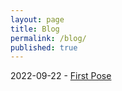 ```yaml
---
layout: page
title: Blog
permalink: /blog/
published: true
---
```

2022-09-22 - [First Pose](https://rellinrg.github.io/A-new-post/)
